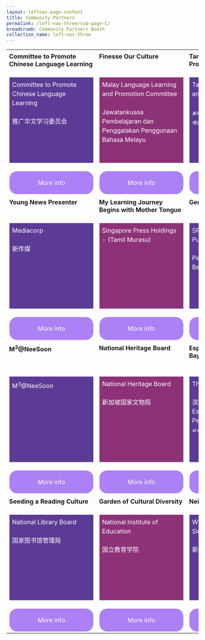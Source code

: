 ```yaml
---
layout: leftnav-page-content
title: Community Partners
permalink: /left-nav-three/sub-page-C/
breadcrumb: Community Partners Booth
collection_name: left-nav-three
---
```

<style>
.tdHead{
 vertical-align: top;
 padding: 7px;
   
 
}
.bottomBoxOdd{
background-color: #5c3b96;
padding: 7px;
color: #ffffff;
height:210px; 
line-height :1.5rem !important;
font-size:16px!important;
}
.bottomBoxEven{
  background-color: #8d3278;
  padding: 7px;
  color: #ffffff;
  height:210px;
  line-height :1.5rem !important;
  font-size:16px!important;
}
.baseTD{
width:25%
}
 
.btnInfo {
    background: #ab81f5;
    color: #fff !important;
    display: block;
    padding: 20px 10px;
    text-align: center;
    text-decoration: none !important;
    width: 200px;
    border-radius: 20px !important;  
}
.btnInfo {
    -webkit-border-radius: 20px;
    -moz-border-radius: 20px;
    -ms-border-radius: 20px;
    -o-border-radius: 20px;
}
.btnInfo:hover {
    background: #583399;
}
</style>
<table style="width:100%;" cellspacing="20" cellpadding="20">

<tr>
  <td class="baseTD tdHead">
<b>Committee to Promote Chinese Language Learning</b>
	   <br>
  </td>
  <td class="baseTD tdHead"> <b> Finesse Our Culture </b><br>
  </td>
  <td class="baseTD tdHead"> <b>Tamil Language and Promotion Committee </b><br>
  </td>
  <td class="baseTD tdHead"><b>Fun with Our Mother Tongue Languages</b><br>
  </td>
</tr>
<tr>
<td class="baseTD ">
  <p class="bottomBoxOdd">    Committee to Promote Chinese Language Learning
	 <br> <br>推广华文学习委员会 </p></td>
 
<td class="baseTD ">
   <p class="bottomBoxEven">       Malay Language Learning and Promotion Committee
     <br><br>Jawatankuasa Pembelajaran   dan Penggalakan Penggunaan Bahasa Melayu </p> </td>
 
<td class="baseTD ">
 <p class="bottomBoxOdd">      Tamil Language Learning and Promotion Committee
     <br><br>தமிழ்மொழி கற்றல் வளர்ச்சிக் குழு 
</p></td>
<td class="baseTD">
 <p class="bottomBoxEven"> Lee Kuan Yew Fund for Bilingualism
     <br><br>李光耀双语基金
</p> 
</td>
</tr>
  <tr>
    <td> 
	    <a href="https://event-reg.biz/Registration/MTLSSynopsis?Session=c1"  class="btnInfo">More info</a>
    </td>
    <td> 
		<a href="https://event-reg.biz/Registration/MTLSSynopsis?Session=c2"  class="btnInfo">More info</a>
    </td>
    <td>
	    <a href="https://event-reg.biz/Registration/MTLSSynopsis?Session=c3"  class="btnInfo">More info</a>
    </td>
    <td>
   	    <a href="https://event-reg.biz/Registration/MTLSSynopsis?Session=c4"  class="btnInfo">More info</a>
    </td>
  </tr>
<tr>
<td class="baseTD tdHead"><strong>Young News Presenter</strong><br></td>
<td class="baseTD tdHead"><strong> My Learning Journey Begins with Mother Tongue</strong><br> </td>
<td class="baseTD tdHead"><strong>Gen G Learning Garden </strong> <br>  </td>
<td class="baseTD tdHead"><strong>Reading the News from a Tender Age</strong> <br></td>
</tr>
<tr>
<td class="baseTD ">
<p class="bottomBoxOdd">Mediacorp<br/> <br>新传媒</p>
</td>
<td class="baseTD ">
<p class="bottomBoxEven">Singapore Press Holdings - (Tamil Murasu) </p>
</td>
<td class="baseTD ">
<p class="bottomBoxOdd">SPH Students’ Publications: Berita Harian  <br><br />Penerbitan Pelajar, SPH: Berita Harian</p>
</td>
<td class="baseTD">
<p class="bottomBoxEven">Junior/Thumbs Up Little Junior <br><br />新加坡报业控股</p>
</td>
</tr>
<tr>
<td><a class="btnInfo" href="https://event-reg.biz/Registration/MTLSSynopsis?Session=c5">More info</a></td>
<td><a class="btnInfo" href="https://event-reg.biz/Registration/MTLSSynopsis?Session=c6">More info</a></td>
<td><a class="btnInfo" href="https://event-reg.biz/Registration/MTLSSynopsis?Session=c7">More info</a></td>
<td><a class="btnInfo" href="https://event-reg.biz/Registration/MTLSSynopsis?Session=c8">More info</a></td>
</tr>
  
<tr>
	<td class="baseTD tdHead"><strong>M<sup>3</sup>@NeeSoon</strong><br></td>
<td class="baseTD tdHead"><strong> National Heritage Board </strong> <br></td>
<td class="baseTD tdHead"><strong>Esplanade &ndash; Theatres on the Bay </strong><br> </td>
<td class="baseTD tdHead"><strong>Cultural Immersion through Engaged and Experiential Learning</strong><br></td>
</tr>
<tr>
<td class="baseTD ">
<p class="bottomBoxOdd">M<sup>3</sup>@NeeSoon</p>
</td>
<td class="baseTD ">
<p class="bottomBoxEven">National Heritage Board  <br><br />新加坡国家文物局</p>
</td>
<td class="baseTD ">
<p class="bottomBoxOdd">The Esplanade Co Ltd<br /> <br>滨海艺术中心<br />Esplanade – Teater di Persisiran<br/> எஸ்பிளனேட்</p>
</td>
<td class="baseTD">
<p class="bottomBoxEven">Umar Pulavar Tamil Language Centre <br> <br />உமறுப்புலவர் தமிழ்மொழி நிலையம்</p>
</td>
</tr>
<tr>
<td><a class="btnInfo" href="https://event-reg.biz/Registration/MTLSSynopsis?Session=c9">More info</a></td>
<td><a class="btnInfo" href="https://event-reg.biz/Registration/MTLSSynopsis?Session=c10">More info</a></td>
<td><a class="btnInfo" href="https://event-reg.biz/Registration/MTLSSynopsis?Session=c11">More info</a></td>
<td><a class="btnInfo" href="https://event-reg.biz/Registration/MTLSSynopsis?Session=c12">More info</a></td>
</tr>
 <tr>
<td class="baseTD tdHead"><strong>Seeding a Reading Culture</strong><br> </td>
<td class="baseTD tdHead"><strong> Garden of Cultural Diversity </strong><br> </td>
<td class="baseTD tdHead"><strong>Neighbours in the Wild </strong> <br></td>
<td class="baseTD tdHead"><strong>Fun Learning Chinese</strong><br></td>
</tr>
<tr>
<td class="baseTD ">
<p class="bottomBoxOdd">National Library Board  <br><br />国家图书馆管理局</p>
</td>
<td class="baseTD ">
<p class="bottomBoxEven">National Institute of Education <br><br />国立教育学院</p>
</td>
<td class="baseTD ">
<p class="bottomBoxOdd">Wildlife Reserves Singapore <br><br />新加坡野生动物保育集团</p>
</td>
<td class="baseTD">
<p class="bottomBoxEven">Singapore Centre for Chinese Language <br><br />新加坡华文教研中心</p>
</td>
</tr>
<tr>
<td><a class="btnInfo" href="https://event-reg.biz/Registration/MTLSSynopsis?Session=c13">More info</a></td>
<td><a class="btnInfo" href="https://event-reg.biz/Registration/MTLSSynopsis?Session=c14">More info</a></td>
<td><a class="btnInfo" href="https://event-reg.biz/Registration/MTLSSynopsis?Session=c15">More info</a></td>
<td><a class="btnInfo" href="https://event-reg.biz/Registration/MTLSSynopsis?Session=c16">More info</a></td>
</tr>
</table> 

